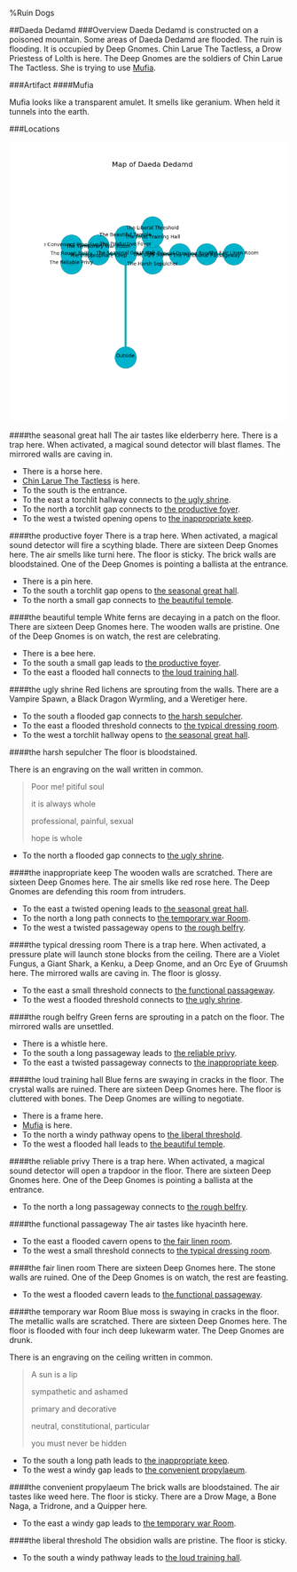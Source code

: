 %Ruin Dogs

##Daeda Dedamd
###Overview
Daeda Dedamd is constructed on a poisoned mountain. Some areas of Daeda Dedamd are flooded. The ruin is flooding. It is occupied by Deep Gnomes. <a name="Chin-Larue-The-Tactless"></a>Chin Larue The Tactless, a Drow Priestess of Lolth is here. The Deep Gnomes are the soldiers of Chin Larue The Tactless. She  is trying to use [Mufia](#Mufia). 



###Artifact
####<a name="Mufia"></a>Mufia


Mufia looks like a transparent amulet. It smells like geranium. When held it tunnels into the earth. 





###Locations


![](../v1/images/Daeda-Dedamd.png)

####<a name="the-seasonal-great-hall"></a>the seasonal great hall
The air tastes like elderberry here. There is a trap here. When activated, a magical sound detector will blast flames. The mirrored walls are caving in. 



* There is a horse here.
* [Chin Larue The Tactless](#Chin-Larue-The-Tactless) is here.
* To the south is the entrance.
* To the east a torchlit hallway connects to [the ugly shrine](#the-ugly-shrine).
* To the north a torchlit gap connects to [the productive foyer](#the-productive-foyer).
* To the west a twisted opening opens to [the inappropriate keep](#the-inappropriate-keep).


####<a name="the-productive-foyer"></a>the productive foyer
There is a trap here. When activated, a magical sound detector will fire a scything blade. There are sixteen Deep Gnomes here. The air smells like turni here. The floor is sticky. The brick walls are bloodstained. One of the Deep Gnomes is pointing a ballista at the entrance. 



* There is a pin here.
* To the south a torchlit gap opens to [the seasonal great hall](#the-seasonal-great-hall).
* To the north a small gap connects to [the beautiful temple](#the-beautiful-temple).


####<a name="the-beautiful-temple"></a>the beautiful temple
White ferns are decaying in a patch on the floor. There are sixteen Deep Gnomes here. The wooden walls are pristine. One of the Deep Gnomes is on watch, the rest are celebrating. 



* There is a bee here.
* To the south a small gap leads to [the productive foyer](#the-productive-foyer).
* To the east a flooded hall connects to [the loud training hall](#the-loud-training-hall).


####<a name="the-ugly-shrine"></a>the ugly shrine
Red lichens are sprouting from the walls. There are a Vampire Spawn, a Black Dragon Wyrmling, and a Weretiger here. 



* To the south a flooded gap connects to [the harsh sepulcher](#the-harsh-sepulcher).
* To the east a flooded threshold connects to [the typical dressing room](#the-typical-dressing-room).
* To the west a torchlit hallway opens to [the seasonal great hall](#the-seasonal-great-hall).


####<a name="the-harsh-sepulcher"></a>the harsh sepulcher
The floor is bloodstained. 

There is an engraving on the wall written in common. 

> Poor me! pitiful soul
>
> it is always whole
>
> professional, painful, sexual
>
> hope is whole
>


* To the north a flooded gap connects to [the ugly shrine](#the-ugly-shrine).


####<a name="the-inappropriate-keep"></a>the inappropriate keep
The wooden walls are scratched. There are sixteen Deep Gnomes here. The air smells like red rose here. The Deep Gnomes are defending this room from intruders. 



* To the east a twisted opening leads to [the seasonal great hall](#the-seasonal-great-hall).
* To the north a long path connects to [the temporary war Room](#the-temporary-war-Room).
* To the west a twisted passageway opens to [the rough belfry](#the-rough-belfry).


####<a name="the-typical-dressing-room"></a>the typical dressing room
There is a trap here. When activated, a pressure plate will launch stone blocks from the ceiling. There are a Violet Fungus, a Giant Shark, a Kenku, a Deep Gnome, and an Orc Eye of Gruumsh here. The mirrored walls are caving in. The floor is glossy. 



* To the east a small threshold connects to [the functional passageway](#the-functional-passageway).
* To the west a flooded threshold connects to [the ugly shrine](#the-ugly-shrine).


####<a name="the-rough-belfry"></a>the rough belfry
Green ferns are sprouting in a patch on the floor. The mirrored walls are unsettled. 



* There is a whistle here.
* To the south a long passageway leads to [the reliable privy](#the-reliable-privy).
* To the east a twisted passageway connects to [the inappropriate keep](#the-inappropriate-keep).


####<a name="the-loud-training-hall"></a>the loud training hall
Blue ferns are swaying in cracks in the floor. The crystal walls are ruined. There are sixteen Deep Gnomes here. The floor is cluttered with bones. The Deep Gnomes are willing to negotiate. 



* There is a frame here.
* [Mufia](#Mufia) is here.
* To the north a windy pathway opens to [the liberal threshold](#the-liberal-threshold).
* To the west a flooded hall leads to [the beautiful temple](#the-beautiful-temple).


####<a name="the-reliable-privy"></a>the reliable privy
There is a trap here. When activated, a magical sound detector will open a trapdoor in the floor. There are sixteen Deep Gnomes here. One of the Deep Gnomes is pointing a ballista at the entrance. 



* To the north a long passageway connects to [the rough belfry](#the-rough-belfry).


####<a name="the-functional-passageway"></a>the functional passageway
The air tastes like hyacinth here. 



* To the east a flooded cavern opens to [the fair linen room](#the-fair-linen-room).
* To the west a small threshold connects to [the typical dressing room](#the-typical-dressing-room).


####<a name="the-fair-linen-room"></a>the fair linen room
There are sixteen Deep Gnomes here. The stone walls are ruined. One of the Deep Gnomes is on watch, the rest are feasting. 



* To the west a flooded cavern leads to [the functional passageway](#the-functional-passageway).


####<a name="the-temporary-war-Room"></a>the temporary war Room
Blue moss is swaying in cracks in the floor. The metallic walls are scratched. There are sixteen Deep Gnomes here. The floor is flooded with four inch deep lukewarm water. The Deep Gnomes are drunk. 

There is an engraving on the ceiling written in common. 

> A sun is a lip
>
> sympathetic and ashamed
>
> primary and decorative
>
> neutral, constitutional, particular
>
> you must never be hidden
>


* To the south a long path leads to [the inappropriate keep](#the-inappropriate-keep).
* To the west a windy gap leads to [the convenient propylaeum](#the-convenient-propylaeum).


####<a name="the-convenient-propylaeum"></a>the convenient propylaeum
The brick walls are bloodstained. The air tastes like weed here. The floor is sticky. There are a Drow Mage, a Bone Naga, a Tridrone, and a Quipper here. 



* To the east a windy gap leads to [the temporary war Room](#the-temporary-war-Room).


####<a name="the-liberal-threshold"></a>the liberal threshold
The obsidion walls are pristine. The floor is sticky. 



* To the south a windy pathway leads to [the loud training hall](#the-loud-training-hall).


